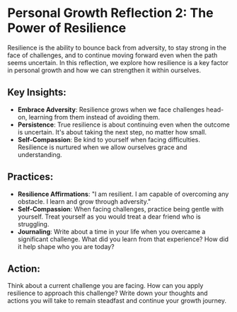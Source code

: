 # Personal Growth Reflection 2: The Power of Resilience

Resilience is the ability to bounce back from adversity, to stay strong in the face of challenges, and to continue moving forward even when the path seems uncertain. In this reflection, we explore how resilience is a key factor in personal growth and how we can strengthen it within ourselves.

## Key Insights:
- **Embrace Adversity**: Resilience grows when we face challenges head-on, learning from them instead of avoiding them.
- **Persistence**: True resilience is about continuing even when the outcome is uncertain. It's about taking the next step, no matter how small.
- **Self-Compassion**: Be kind to yourself when facing difficulties. Resilience is nurtured when we allow ourselves grace and understanding.

## Practices:
- **Resilience Affirmations**: "I am resilient. I am capable of overcoming any obstacle. I learn and grow through adversity."
- **Self-Compassion**: When facing challenges, practice being gentle with yourself. Treat yourself as you would treat a dear friend who is struggling.
- **Journaling**: Write about a time in your life when you overcame a significant challenge. What did you learn from that experience? How did it help shape who you are today?

## Action:
Think about a current challenge you are facing. How can you apply resilience to approach this challenge? Write down your thoughts and actions you will take to remain steadfast and continue your growth journey.
